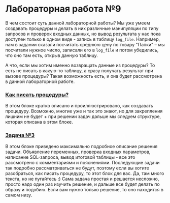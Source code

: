 # Лабораторная работа №9

В чем состоит суть данной лабораторной работы? Мы уже умеем создавать процедуры и делать в них различные манипуляции по типу запросов и проверок входных данных, но вывод результата у нас пока доступен только в одном виде - запись в таблицу `log_file`. Например, нам в задании сказали посчитать среднюю цену по товару "Папки" – мы посчитали нужное число, записали его в `log_file` и потом убедились, что оно там есть, открыв данную таблицу. 

А что, если мы хотим именно возвращать данные из процедуры? То есть не писать в какую-то таблицу, а сразу получать результат при вызове процедуры? Такая возможность есть, и она будет рассмотрена в данной лабораторной работе.


### [Как писать процедуры?](https://github.com/NikitaBogoslovskiy/DatabaseCourse/tree/main/lab09/how-to-create-procedures.md)

В этом блоке кратко описано и проиллюстрировано, как создавать процедуру. Возможно, многие уже и так это знают, но для закрепления лишним не будет + при решении задач дальше мы следуем структуре, которая описана в этом блоке.

### [Задача №3](https://github.com/NikitaBogoslovskiy/DatabaseCourse/blob/main/lab09/task_3.md)

В этом блоке приведено максимально подробное описание решения задачи. Объявление переменных, проверка входных параметров, написание SQL-запроса, вывод итоговой таблицы - все это рассмотрено с комментариями и пояснениями. Последующие задачи так подробно рассматриваться не будут, поэтому если вы хотите разобраться, как писать процедуру, то этот блок для вас. Да, там много текста, но не пугайтесь :) Сама задача простая и решается несложно, просто надо один раз изучить решение, и дальше все будет делать по образу и подобию. Если вам нужно только решение, то оно находится в самом низу.
